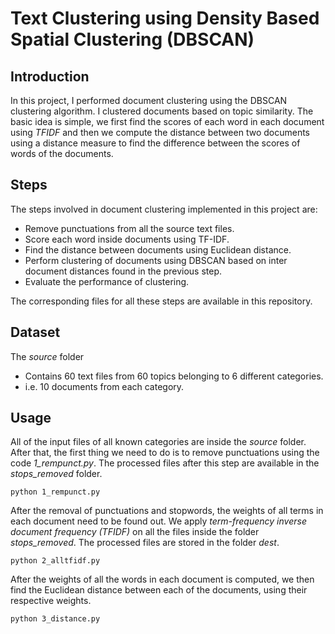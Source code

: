# Text Clustering using Density Based Spatial Clustering (DBSCAN)

Introduction
-------------
In this project, I performed document clustering using the DBSCAN clustering algorithm. I clustered documents based on topic similarity. The basic idea is simple, we first find the scores of each word in each document using *TFIDF* and then we compute the distance between two documents using a distance measure to find the difference between the scores of words of the documents.

Steps
---------
The steps involved in document clustering implemented in this project are:
- Remove punctuations from all the source text files.
- Score each word inside documents using TF-IDF.
- Find the distance between documents using Euclidean distance.
- Perform clustering of documents using DBSCAN based on inter document distances found in the previous step.
- Evaluate the performance of clustering.   

The corresponding files for all these steps are available in this repository.

Dataset
--------- 
The *source* folder
- Contains 60 text files from 60 topics belonging to 6 different categories.
- i.e. 10 documents from each category.

Usage
-------
All of the input files of all known categories are inside the *source* folder. After that, the first thing we need to do is to remove punctuations using the code *1_rempunct.py*. The processed files after this step are available in the *stops_removed* folder.
```
python 1_rempunct.py
```

After the removal of punctuations and stopwords, the weights of all terms in each document need to be found out. We apply *term-frequency inverse document frequency (TFIDF)* on all the files inside the folder *stops_removed*. The processed files are stored in the folder *dest*.
```
python 2_alltfidf.py
```

After the weights of all the words in each document is computed, we then find the Euclidean distance between each of the documents, using their respective weights.
```
python 3_distance.py
```



